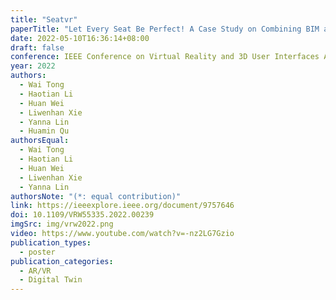 ```yaml
---
title: "Seatvr"
paperTitle: "Let Every Seat Be Perfect! A Case Study on Combining BIM and VR for Room Planning"
date: 2022-05-10T16:36:14+08:00
draft: false
conference: IEEE Conference on Virtual Reality and 3D User Interfaces Abstracts and Workshops (VRW)
year: 2022
authors:
  - Wai Tong
  - Haotian Li
  - Huan Wei
  - Liwenhan Xie
  - Yanna Lin
  - Huamin Qu
authorsEqual:
  - Wai Tong
  - Haotian Li
  - Huan Wei
  - Liwenhan Xie
  - Yanna Lin
authorsNote: "(*: equal contribution)"
link: https://ieeexplore.ieee.org/document/9757646
doi: 10.1109/VRW55335.2022.00239
imgSrc: img/vrw2022.png
video: https://www.youtube.com/watch?v=-nz2LG7Gzio
publication_types:
  - poster
publication_categories:
  - AR/VR
  - Digital Twin
---
```

